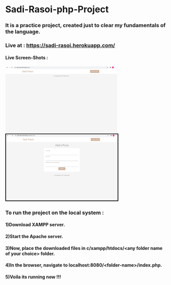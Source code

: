 # Sadi-Rasoi-php-Project

### It is a practice project, created just to clear my fundamentals of the language.

### Live at : https://sadi-rasoi.herokuapp.com/

#### Live Screen-Shots : <br>

 <p float="left">
 <img src="https://github.com/techschneiderrr/sadi-rasoi-php-project/blob/main/img/1.png?raw=true" width="350">  
 <img style="border:solid black 2px;" src="https://github.com/techschneiderrr/sadi-rasoi-php-project/blob/main/img/2.png?raw=true" width="350"> 
 </p>

### To run the project on the local system :

#### 1)Download XAMPP server.

#### 2)Start the Apache server.

#### 3)Now, place the downloaded files in c/xampp/htdocs/\<any folder name of your choice> folder.

#### 4)In the browser, navigate to localhost:8080/\<folder-name>/index.php.

#### 5)Voila its running now !!!
